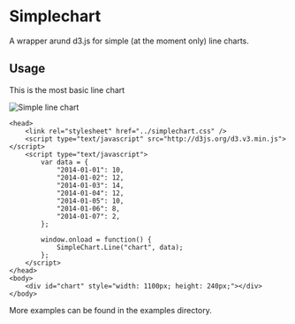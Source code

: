 Simplechart
===========

A wrapper arund d3.js for simple (at the moment only) line charts.

## Usage

This is the most basic line chart

![Simple line chart](http://i.imgur.com/RDrKofr.png "Simple line chart")

    <head>
        <link rel="stylesheet" href="../simplechart.css" />
        <script type="text/javascript" src="http://d3js.org/d3.v3.min.js"></script>
        <script type="text/javascript">
            var data = {
                "2014-01-01": 10,
                "2014-01-02": 12,
                "2014-01-03": 14,
                "2014-01-04": 12,
                "2014-01-05": 10,
                "2014-01-06": 8,
                "2014-01-07": 2,
            };
            
            window.onload = function() {
                SimpleChart.Line("chart", data);
            };
        </script>
    </head>
    <body>
        <div id="chart" style="width: 1100px; height: 240px;"></div>
    </body>
    
    
More examples can be found in the examples directory.
